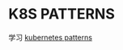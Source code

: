 # K8S PATTERNS
学习 [kubernetes patterns](https://www.amazon.com/Kubernetes-Patterns-Bilgin-Ibryam-ebook/dp/B0BYRLG8VM?ref_=ast_author_mpb)

